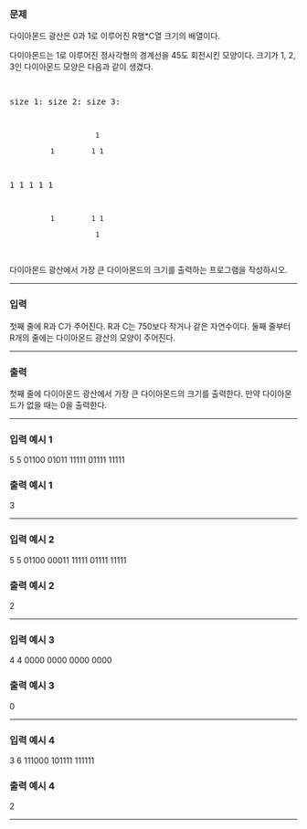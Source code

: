 ### 문제
<p>다이아몬드 광산은 0과 1로 이루어진 R행*C열 크기의 배열이다.</p>
<p>다이아몬드는 1로 이루어진 정사각형의 경계선을 45도 회전시킨 모양이다. 크기가 1, 2, 3인 다이아몬드 모양은 다음과 같이 생겼다.</p>
<pre>
size 1:    size 2:    size 3:
                         1
              1         1 1
   1         1 1       1   1
              1         1 1
                         1
</pre>
<p>다이아몬드 광산에서 가장 큰 다이아몬드의 크기를 출력하는 프로그램을 작성하시오.</p>
<hr/>

### 입력
<p>첫째 줄에 R과 C가 주어진다. R과 C는 750보다 작거나 같은 자연수이다. 둘째 줄부터 R개의 줄에는 다이아몬드 광산의 모양이 주어진다.</p>
<hr/>

### 출력
<p>첫째 줄에 다이아몬드 광산에서 가장 큰 다이아몬드의 크기를 출력한다. 만약 다이아몬드가 없을 때는 0을 출력한다.</p>
<hr/>

### 입력 예시 1
5 5
01100
01011
11111
01111
11111

### 출력 예시 1
3

<hr/>

### 입력 예시 2
5 5
01100
00011
11111
01111
11111

### 출력 예시 2
2

<hr/>

### 입력 예시 3
4 4
0000
0000
0000
0000

### 출력 예시 3
0

<hr/>

### 입력 예시 4
3 6
111000
101111
111111

### 출력 예시 4
2

<hr/>

